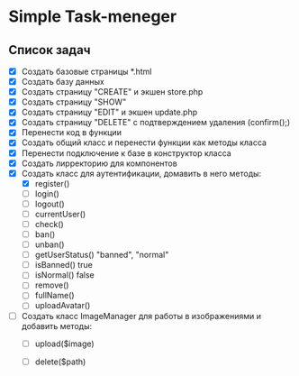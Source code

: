 # Simple Task-meneger

## Список задач
- [x] Создать базовые страницы *.html
- [x] Создать базу данных
- [x] Создать страницу "CREATE" и экшен store.php
- [x] Создать страницу "SHOW"
- [x] Создать страницу "EDIT" и экшен update.php
- [x] Создать страницу "DELETE" с подтверждением удаления (confirm();)
- [x] Перенести код в функции
- [x] Создать общий класс и перенести функции как методы класса
- [x] Перенести подключение к базе в конструктор класса
- [x] Создать лирректорию для компонентов
- [x] Создать класс для аутентификации, домавить в него методы:
    - [x] register()
    - [ ] login()
    - [ ] logout()
    - [ ] currentUser()
    - [ ] check()
    - [ ] ban()
    - [ ] unban()
    - [ ] getUserStatus() "banned", "normal"
    - [ ] isBanned() true
    - [ ] isNormal() false
    - [ ] remove()
    - [ ] fullName()
    - [ ] uploadAvatar()
- [ ] Создать класс ImageManager для работы в изображениями и добавить методы:
    - [ ] upload($image)
    - [ ] delete($path)


